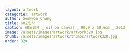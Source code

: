 ```yaml
---
layout: artwork
categories: artwork
author: Seokwoo Chung
title: 60도립자
caption: 60도립자 _ oil on canvas _ 90.9 x 60.6cm _ 2013
image: /assets/images/artwork/artwork320.jpg
thumb: /assets/images/artwork/thumbs/artwork320.jpg
order: 320
---
```

